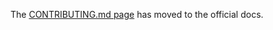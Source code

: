 The [CONTRIBUTING.md page](https://mudkipdev.github.io/leaf/installation) has moved to the official docs.